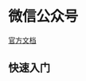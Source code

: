 # 微信公众号

[官方文档](https://developers.weixin.qq.com/doc/offiaccount/Getting_Started/Overview.html)

## 快速入门